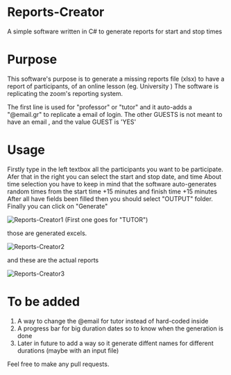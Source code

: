 # Reports-Creator
A simple software written in C# to generate reports for start and stop times

# Purpose

This software's purpose is to generate a missing reports file (xlsx) to have a report of participants, of an online lesson (eg. University )
The software is replicating the zoom's reporting system.

The first line is used for "professor" or "tutor" and it auto-adds a "@email.gr" to replicate a email of login.
The other GUESTS is not meant to have an email , and the value GUEST is 'YES'
 

# Usage
Firstly type in the left textbox all the participants you want to be participate.
Afer that in the right you can select the start and stop date, and time
About time selection you have to keep in mind that the software auto-generates random times from the start time +15 minutes and finish time +15 minutes
After all have fields been filled then you should select "OUTPUT" folder.
Finally you can click on "Generate"


![Reports-Creator1](https://github.com/vagvalas/Reports-Creator/assets/19560574/acba4797-a08b-4630-b03c-94b72b626042)
(First one goes for "TUTOR")

those are generated excels.

![Reports-Creator2](https://github.com/vagvalas/Reports-Creator/assets/19560574/01bc2d5b-c80c-499a-8a0b-886948f7f64e)


and these are the actual reports 

![Reports-Creator3](https://github.com/vagvalas/Reports-Creator/assets/19560574/fb8e7c7b-b2ec-4e16-99d3-d8fd65f1e18e)


# To be added
1. A way to change the @email for tutor instead of hard-coded inside
2. A progress bar for big duration dates so to know when the generation is done
3. Later in future to add a way so it generate diffent names for different durations (maybe with an input file)

Feel free to make any pull requests.
